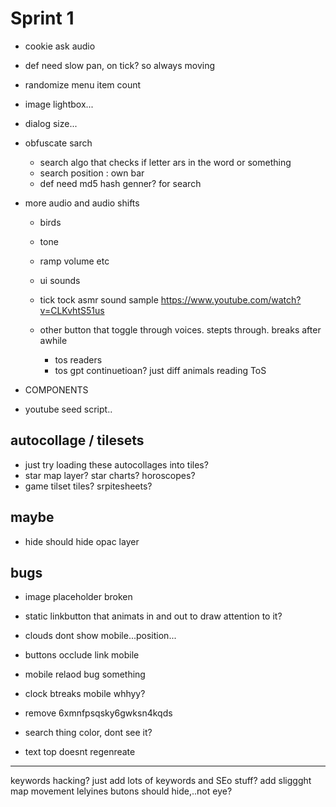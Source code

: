 # Sprint 1

- cookie ask audio

- def need slow pan, on tick? so always moving

- randomize menu item count

- image lightbox...

- dialog size...

- obfuscate sarch

  - search algo that checks if letter ars in the word or something
  - search position : own bar
  - def need md5 hash genner? for search

- more audio and audio shifts

  - birds
  - tone
  - ramp volume etc
  - ui sounds
  - tick tock asmr sound sample https://www.youtube.com/watch?v=CLKvhtS51us

  - other button that toggle through voices. stepts through. breaks after awhile
    - tos readers
    - tos gpt continuetioan? just diff animals reading ToS

- COMPONENTS

- youtube seed script..

## autocollage / tilesets

- just try loading these autocollages into tiles?
- star map layer? star charts? horoscopes?
- game tilset tiles? srpitesheets?

## maybe

- hide should hide opac layer

## bugs

- image placeholder broken
- static linkbutton that animats in and out to draw attention to it?
- clouds dont show mobile...position...

- buttons occlude link mobile
- mobile relaod bug something
- clock btreaks mobile whhyy?

- remove 6xmnfpsqsky6gwksn4kqds

- search thing color, dont see it?

- text top doesnt regenreate

---

keywords hacking? just add lots of keywords and SEo stuff?
add sliggght map movement
lelyines butons should hide,..not eye?
